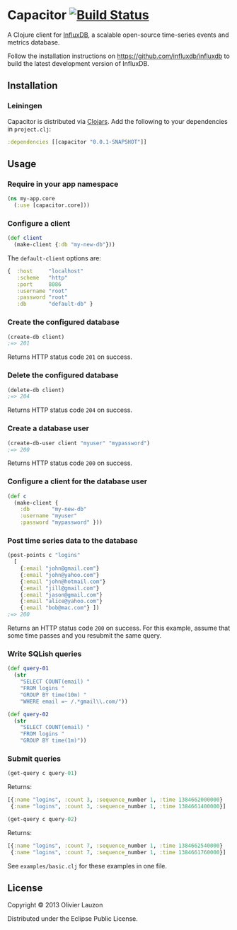 Capacitor  [![Build Status](https://travis-ci.org/olauzon/capacitor.png?branch=master)](https://travis-ci.org/olauzon/capacitor)
=========

A Clojure client for [InfluxDB](http://influxdb.org), a scalable open-source
time-series events and metrics database.

Follow the installation instructions on https://github.com/influxdb/influxdb to
build the latest development version of InfluxDB.


Installation
------------

### Leiningen

Capacitor is distributed via [Clojars](https://clojars.org/capacitor). Add the
following to your dependencies in `project.clj`:

```clj
:dependencies [[capacitor "0.0.1-SNAPSHOT"]]
```


Usage
-----

### Require in your app namespace

```clj
(ns my-app.core
  (:use [capacitor.core]))
```

### Configure a client

```clj
(def client
  (make-client {:db "my-new-db"}))
```

The `default-client` options are:

```clj
{  :host     "localhost"
   :scheme   "http"
   :port     8086
   :username "root"
   :password "root"
   :db       "default-db" }
```

### Create the configured database

```clj
(create-db client)
;=> 201
```

Returns HTTP status code `201` on success.

### Delete the configured database

```clj
(delete-db client)
;=> 204
```

Returns HTTP status code `204` on success.

### Create a database user

```clj
(create-db-user client "myuser" "mypassword")
;=> 200
```

Returns HTTP status code `200` on success.

### Configure a client for the database user

```clj
(def c
  (make-client {
    :db       "my-new-db"
    :username "myuser"
    :password "mypassword" }))
```

### Post time series data to the database

```clj
(post-points c "logins"
  [
    {:email "john@gmail.com"}
    {:email "john@yahoo.com"}
    {:email "john@hotmail.com"}
    {:email "jill@gmail.com"}
    {:email "jason@gmail.com"}
    {:email "alice@yahoo.com"}
    {:email "bob@mac.com"} ])
;=> 200
```
Returns an HTTP status code `200` on success.
For this example, assume that some time passes and you resubmit the same query.


### Write SQLish queries

```clj
(def query-01
  (str
    "SELECT COUNT(email) "
    "FROM logins "
    "GROUP BY time(10m) "
    "WHERE email =~ /.*gmail\\.com/"))

(def query-02
  (str
    "SELECT COUNT(email) "
    "FROM logins "
    "GROUP BY time(1m)"))
```

### Submit queries

```clj
(get-query c query-01)
```

Returns:

```clj
[{:name "logins", :count 3, :sequence_number 1, :time 1384662000000}
 {:name "logins", :count 3, :sequence_number 1, :time 1384661400000}]
```

```clj
(get-query c query-02)
```

Returns:

```clj
[{:name "logins", :count 7, :sequence_number 1, :time 1384662540000}
 {:name "logins", :count 7, :sequence_number 1, :time 1384661760000}]
```

See `examples/basic.clj` for these examples in one file.


## License

Copyright © 2013 Olivier Lauzon

Distributed under the Eclipse Public License.
